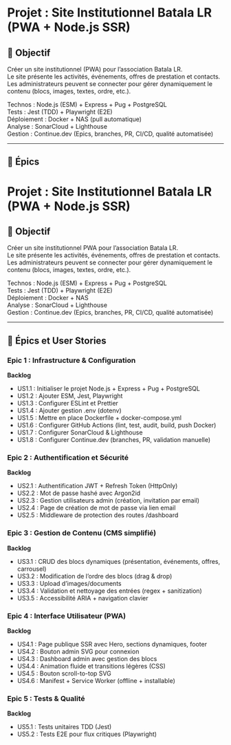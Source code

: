 # Projet : Site Institutionnel Batala LR (PWA + Node.js SSR)

## 🎯 Objectif
Créer un site institutionnel (PWA) pour l’association Batala LR.  
Le site présente les activités, événements, offres de prestation et contacts.  
Les administrateurs peuvent se connecter pour gérer dynamiquement le contenu (blocs, images, textes, ordre, etc.).

Technos : Node.js (ESM) + Express + Pug + PostgreSQL  
Tests : Jest (TDD) + Playwright (E2E)  
Déploiement : Docker + NAS (pull automatique)  
Analyse : SonarCloud + Lighthouse  
Gestion : Continue.dev (Epics, branches, PR, CI/CD, qualité automatisée)

---

## 🧩 Épics


# Projet : Site Institutionnel Batala LR (PWA + Node.js SSR)

## 🎯 Objectif
Créer un site institutionnel PWA pour l’association Batala LR.  
Le site présente les activités, événements, offres de prestation et contacts.  
Les administrateurs peuvent se connecter pour gérer dynamiquement le contenu (blocs, images, textes, ordre, etc.).

Technos : Node.js (ESM) + Express + Pug + PostgreSQL  
Tests : Jest (TDD) + Playwright (E2E)  
Déploiement : Docker + NAS  
Analyse : SonarCloud + Lighthouse  
Gestion : Continue.dev (Epics, branches, PR, CI/CD, qualité automatisée)

---

## 🧩 Épics et User Stories

### Epic 1 : Infrastructure & Configuration
**Backlog**
- US1.1 : Initialiser le projet Node.js + Express + Pug + PostgreSQL
- US1.2 : Ajouter ESM, Jest, Playwright
- US1.3 : Configurer ESLint et Prettier
- US1.4 : Ajouter gestion .env (dotenv)
- US1.5 : Mettre en place Dockerfile + docker-compose.yml
- US1.6 : Configurer GitHub Actions (lint, test, audit, build, push Docker)
- US1.7 : Configurer SonarCloud & Lighthouse
- US1.8 : Configurer Continue.dev (branches, PR, validation manuelle)

### Epic 2 : Authentification et Sécurité
**Backlog**
- US2.1 : Authentification JWT + Refresh Token (HttpOnly)
- US2.2 : Mot de passe hashé avec Argon2id
- US2.3 : Gestion utilisateurs admin (création, invitation par email)
- US2.4 : Page de création de mot de passe via lien email
- US2.5 : Middleware de protection des routes /dashboard

### Epic 3 : Gestion de Contenu (CMS simplifié)
**Backlog**
- US3.1 : CRUD des blocs dynamiques (présentation, événements, offres, carrousel)
- US3.2 : Modification de l’ordre des blocs (drag & drop)
- US3.3 : Upload d’images/documents
- US3.4 : Validation et nettoyage des entrées (regex + sanitization)
- US3.5 : Accessibilité ARIA + navigation clavier

### Epic 4 : Interface Utilisateur (PWA)
**Backlog**
- US4.1 : Page publique SSR avec Hero, sections dynamiques, footer
- US4.2 : Bouton admin SVG pour connexion
- US4.3 : Dashboard admin avec gestion des blocs
- US4.4 : Animation fluide et transitions légères (CSS)
- US4.5 : Bouton scroll-to-top SVG
- US4.6 : Manifest + Service Worker (offline + installable)

### Epic 5 : Tests & Qualité
**Backlog**
- US5.1 : Tests unitaires TDD (Jest)
- US5.2 : Tests E2E pour flux critiques (Playwright)
